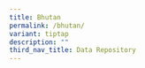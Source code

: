 ```yaml
---
title: Bhutan
permalink: /bhutan/
variant: tiptap
description: ""
third_nav_title: Data Repository
---
```

